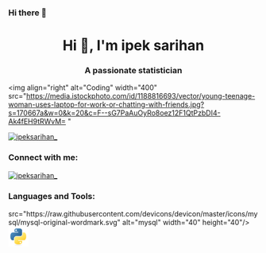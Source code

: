 ### Hi there 👋

<!--
**ipsar/ipsar** is a ✨ _special_ ✨ repository because its `README.md` (this file) appears on your GitHub profile.

Here are some ideas to get you started:

- 🔭 I’m currently working on ...
- 🌱 I’m currently learning ...
- 👯 I’m looking to collaborate on ...
- 🤔 I’m looking for help with ...
- 💬 Ask me about ...
- 📫 How to reach me: ...
- 😄 Pronouns: ...
- ⚡ Fun fact: ...
-->
<h1 align="center">Hi 👋, I'm ipek sarihan</h1>
<h3 align="center">A passionate statistician</h3>

<img align="right" alt="Coding" width="400" src="https://media.istockphoto.com/id/1188816693/vector/young-teenage-woman-uses-laptop-for-work-or-chatting-with-friends.jpg?s=170667a&w=0&k=20&c=F--sG7PaAuOyRo8oez12F1QtPzbDI4-Ak4fEH9tRWvM=
"

<p align="left"> <a href="https://twitter.com/ipeksarihan_" target="blank"><img src="https://img.shields.io/twitter/follow/ipeksarihan_?logo=twitter&style=for-the-badge" alt="ipeksarihan_" /></a> </p>

<h3 align="left">Connect with me:</h3>
<p align="left">
<a href="https://twitter.com/ipeksarihan_" target="blank"><img align="center" src="https://raw.githubusercontent.com/rahuldkjain/github-profile-readme-generator/master/src/images/icons/Social/twitter.svg" alt="ipeksarihan_" height="30" width="40" /></a>
</p>

<h3 align="left">Languages and Tools:</h3>
 src="https://raw.githubusercontent.com/devicons/devicon/master/icons/mysql/mysql-original-wordmark.svg" alt="mysql" width="40" height="40"/> </a> <a href="https://www.python.org" target="_blank" rel="noreferrer"> <img src="https://raw.githubusercontent.com/devicons/devicon/master/icons/python/python-original.svg" alt="python" width="40" height="40"/> </a> </p>

